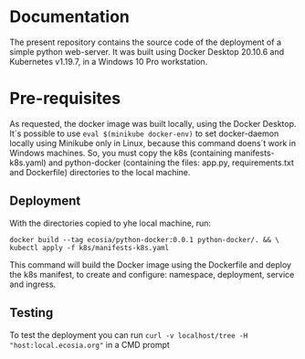 <h1>Documentation</h1>

The present repository contains the source code of the deployment of a simple python web-server.
It was built using Docker Desktop 20.10.6 and Kubernetes v1.19.7, in a Windows 10 Pro workstation.

<h1>Pre-requisites</h1>

As requested,  the docker image was built locally, using the Docker Desktop. It´s possible to use `eval $(minikube docker-env)` to set docker-daemon locally using Minikube only in Linux, because this command doens´t work in Windows machines.
So, you must copy the k8s (containing manifests-k8s.yaml) and python-docker (containing the files: app.py, requirements.txt and Dockerfile) directories to the local machine.

<h2>Deployment</h2>

With the directories copied to yhe local machine, run:

```
docker build --tag ecosia/python-docker:0.0.1 python-docker/. && \
kubectl apply -f k8s/manifests-k8s.yaml
```
This command will build the Docker image using the Dockerfile and deploy the k8s manifest, to create and configure: namespace, deployment, service and ingress.

<h2>Testing</h2>

To test the deployment you can run ```curl -v localhost/tree -H "host:local.ecosia.org"``` in a CMD prompt
